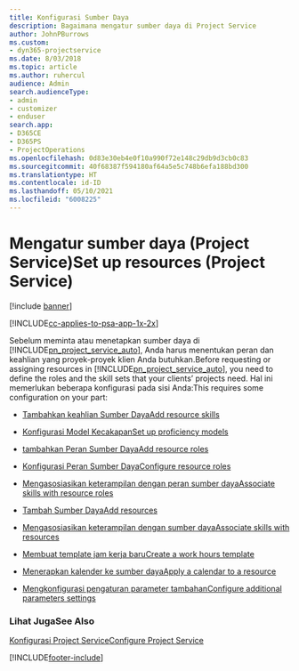 ```yaml
---
title: Konfigurasi Sumber Daya
description: Bagaimana mengatur sumber daya di Project Service
author: JohnPBurrows
ms.custom:
- dyn365-projectservice
ms.date: 8/03/2018
ms.topic: article
ms.author: ruhercul
audience: Admin
search.audienceType:
- admin
- customizer
- enduser
search.app:
- D365CE
- D365PS
- ProjectOperations
ms.openlocfilehash: 0d83e30eb4e0f10a990f72e148c29db9d3cb0c83
ms.sourcegitcommit: 40f68387f594180af64a5e5c748b6efa188bd300
ms.translationtype: HT
ms.contentlocale: id-ID
ms.lasthandoff: 05/10/2021
ms.locfileid: "6008225"
---
```

# <a name="set-up-resources-project-service"></a><span data-ttu-id="17a69-103">Mengatur sumber daya (Project Service)</span><span class="sxs-lookup"><span data-stu-id="17a69-103">Set up resources (Project Service)</span></span>

[!include [banner](../includes/psa-now-project-operations.md)]

[!INCLUDE[cc-applies-to-psa-app-1x-2x](../includes/cc-applies-to-psa-app-1x-2x.md)]

<span data-ttu-id="17a69-104">Sebelum meminta atau menetapkan sumber daya di [!INCLUDE[pn_project_service_auto](../includes/pn-project-service-auto.md)], Anda harus menentukan peran dan keahlian yang proyek-proyek klien Anda butuhkan.</span><span class="sxs-lookup"><span data-stu-id="17a69-104">Before requesting or assigning resources in [!INCLUDE[pn_project_service_auto](../includes/pn-project-service-auto.md)], you need to define the roles and the skill sets that your clients’ projects need.</span></span> <span data-ttu-id="17a69-105">Hal ini memerlukan beberapa konfigurasi pada sisi Anda:</span><span class="sxs-lookup"><span data-stu-id="17a69-105">This requires some configuration on your part:</span></span>  
  
-   [<span data-ttu-id="17a69-106">Tambahkan keahlian Sumber Daya</span><span class="sxs-lookup"><span data-stu-id="17a69-106">Add resource skills</span></span>](../psa/add-resource-skills.md)  
  
-   [<span data-ttu-id="17a69-107">Konfigurasi Model Kecakapan</span><span class="sxs-lookup"><span data-stu-id="17a69-107">Set up proficiency models</span></span>](../psa/set-up-proficiency-models.md)  
  
-   [<span data-ttu-id="17a69-108">tambahkan Peran Sumber Daya</span><span class="sxs-lookup"><span data-stu-id="17a69-108">Add resource roles</span></span>](../psa/add-resource-roles.md)  
  
-   [<span data-ttu-id="17a69-109">Konfigurasi Peran Sumber Daya</span><span class="sxs-lookup"><span data-stu-id="17a69-109">Configure resource roles</span></span>](../psa/configure-resource-roles.md)  
  
-   [<span data-ttu-id="17a69-110">Mengasosiasikan keterampilan dengan peran sumber daya</span><span class="sxs-lookup"><span data-stu-id="17a69-110">Associate skills with resource roles</span></span>](../psa/associate-skills-with-resource-roles.md)  
  
-   [<span data-ttu-id="17a69-111">Tambah Sumber Daya</span><span class="sxs-lookup"><span data-stu-id="17a69-111">Add resources</span></span>](../psa/add-resources.md)  
  
-   [<span data-ttu-id="17a69-112">Mengasosiasikan keterampilan dengan sumber daya</span><span class="sxs-lookup"><span data-stu-id="17a69-112">Associate skills with resources</span></span>](../psa/associate-skills-with-resources.md)  
  
-   [<span data-ttu-id="17a69-113">Membuat template jam kerja baru</span><span class="sxs-lookup"><span data-stu-id="17a69-113">Create a work hours template</span></span>](../psa/create-work-hours-template.md)  
  
-   [<span data-ttu-id="17a69-114">Menerapkan kalender ke sumber daya</span><span class="sxs-lookup"><span data-stu-id="17a69-114">Apply a calendar to a resource</span></span>](../psa/apply-calendar-resource.md)  
  
-   [<span data-ttu-id="17a69-115">Mengkonfigurasi pengaturan parameter tambahan</span><span class="sxs-lookup"><span data-stu-id="17a69-115">Configure additional parameters settings</span></span>](../psa/configure-additional-parameters-settings.md)  
  
### <a name="see-also"></a><span data-ttu-id="17a69-116">Lihat Juga</span><span class="sxs-lookup"><span data-stu-id="17a69-116">See Also</span></span>  
 [<span data-ttu-id="17a69-117">Konfigurasi Project Service</span><span class="sxs-lookup"><span data-stu-id="17a69-117">Configure Project Service</span></span>](../psa/configure.md)


[!INCLUDE[footer-include](../includes/footer-banner.md)]